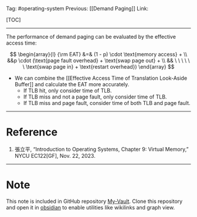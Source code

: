 Tag: #operating-system 
Previous: [[Demand Paging]]
Link: 

[TOC]

---

The performance of demand paging can be evaluated by the effective access time:

$$
\begin{array}{l}
{\rm EAT} &=& (1 - p) \cdot \text{memory access} + \\
&&p \cdot (\text{page fault overhead} + \text{swap page out} + \\ && \ \ \ \ \ \ \text{swap page in} + \text{restart overhead})
\end{array}
$$

- We can combine the [[Effective Access Time of Translation Look-Aside Buffer]] and calculate the EAT more accurately.
	- If TLB hit, only consider time of TLB.
	- If TLB miss and not a page fault, only consider time of TLB.
	- If TLB miss and page fault, consider time of both TLB and page fault.

---

# Reference

1. 張立平, “Introduction to Operating Systems, Chapter 9: Virtual Memory,” NYCU EC122[GF], Nov. 22, 2023.

---

# Note

This note is included in GitHub repository [My-Vault](https://github.com/LittleD3092/My-Vault.git). Clone this repository and open it in [obsidian](https://obsidian.md/) to enable utilities like wikilinks and graph view.